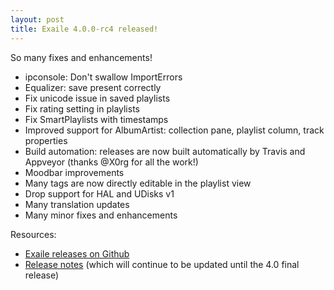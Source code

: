 ```yaml
---
layout: post
title: Exaile 4.0.0-rc4 released!
---
```


So many fixes and enhancements!

* ipconsole: Don't swallow ImportErrors
* Equalizer: save present correctly
* Fix unicode issue in saved playlists
* Fix rating setting in playlists
* Fix SmartPlaylists with timestamps
* Improved support for AlbumArtist: collection pane, playlist column, track properties
* Build automation: releases are now built automatically by Travis and Appveyor (thanks @X0rg for all the work!)
* Moodbar improvements
* Many tags are now directly editable in the playlist view
* Drop support for HAL and UDisks v1
* Many translation updates
* Many minor fixes and enhancements

Resources:

* [Exaile releases on Github](https://github.com/exaile/exaile/releases)
* [Release notes](https://github.com/exaile/exaile/wiki/Exaile-4.0-release-notes) (which will continue to be updated until the 4.0 final release)
